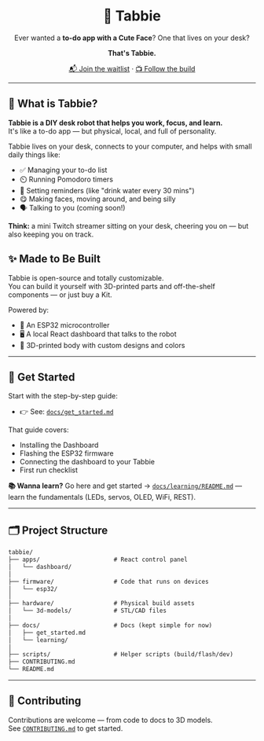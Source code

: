 <div align="center">

# 🤖 Tabbie  
Ever wanted a **to-do app with a Cute Face**? One that lives on your desk?

**That's Tabbie.**

[📬 Join the waitlist](https://tabbie.me) · [📺 Follow the build](https://www.youtube.com/@peterlloydskubur1)

</div>

---

## 🧠 What is Tabbie?

**Tabbie is a DIY desk robot that helps you work, focus, and learn.**  
It's like a to-do app — but physical, local, and full of personality.

Tabbie lives on your desk, connects to your computer, and helps with small daily things like:
- ✅ Managing your to-do list
- ⏲️ Running Pomodoro timers
- 🔔 Setting reminders (like "drink water every 30 mins")
- 😋 Making faces, moving around, and being silly
- 🗣️ Talking to you (coming soon!)

**Think:** a mini Twitch streamer sitting on your desk, cheering you on — but also keeping you on track.

## ✨ Made to Be Built

Tabbie is open-source and totally customizable.  
You can build it yourself with 3D-printed parts and off-the-shelf components — or just buy a Kit.

Powered by:
- 🧠 An ESP32 microcontroller
- 🖥️ A local React dashboard that talks to the robot
- 🎨 3D-printed body with custom designs and colors

---

## 🚀 Get Started

Start with the step-by-step guide:
- 👉 See: [`docs/get_started.md`](docs/get_started.md)

That guide covers:
- Installing the Dashboard
- Flashing the ESP32 firmware
- Connecting the dashboard to your Tabbie
- First run checklist

**📚 Wanna learn?** Go here and get started → [`docs/learning/README.md`](docs/learning/README.md) — learn the fundamentals (LEDs, servos, OLED, WiFi, REST).

---

## 🗂️ Project Structure

```txt
tabbie/
├── apps/                     # React control panel
│   └── dashboard/
│
├── firmware/                 # Code that runs on devices
│   └── esp32/
│
├── hardware/                 # Physical build assets
│   └── 3d-models/            # STL/CAD files
│
├── docs/                     # Docs (kept simple for now)
│   ├── get_started.md
│   └── learning/
│
├── scripts/                  # Helper scripts (build/flash/dev)
├── CONTRIBUTING.md
└── README.md
```

---

## 🤝 Contributing

Contributions are welcome — from code to docs to 3D models.  
See [`CONTRIBUTING.md`](CONTRIBUTING.md) to get started.
